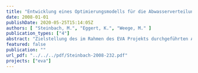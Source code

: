 ```yaml
---
title: "Entwicklung eines Optimierungsmodells für die Abwasserverteilung in Berlin und Implementierung im algebraischen Modellierungssystem GAMS"
date: 2008-01-01
publishDate: 2020-05-25T15:14:05Z
authors: [ "Steinbach, M.", "Eggert, K.", "Weege, M." ]
publication_types: ["4"]
abstract: "Zielstellung des im Rahmen des EVA Projekts durchgeführten Arbeitspaketes 3 war die Entwicklung eines Optimierungsmodells des Berliner Abwassersystems, bestehend aus Kanalnetzen, Abwasserdruckleitungsnetz und Kläranlagen, sowie die Implementierung des Modells im algebraischen Modellierungssystem GAMS (General Algebraic Modeling System). Auf dieser Basis sollten mittels mathematischer Optimierung Strategien zur Steuerung der Abwasserströme innerhalb des Abwasserdruckleitungsnetzes während Niederschlags ermittelt werden mit dem Ziel, eine flexible, variable Beschickung der Kläranlagen zu ermöglichen. Stellgrößen für die Optimierung sind die Volumenströme oder Druckdifferenzen in den Pumpwerken und an den Schiebern im Abwasserdruckleitungsnetz. Dieser Abschlussbericht beschreibt detailliert die am Konrad-Zuse-Zentrum Berlin und am Institut für Angewandte Mathematik der Leibniz Universität Hannover durchgeführten Arbeiten. Er lässt sich gliedern in folgende Abschnitte: (i) Gesamtüberblick des Berliner Abwassersystems, Aufgabenstellung und Beschreibung der abwassertechnischen Anlagen, Daten für das Optimierungsmodell. (ii) Mathematische Modellierung des Gesamtsystems und der Komponenten, ggf. alternative Modellierungsmöglichkeiten, Beurteilung der Modelleigenschaften. (iii) Mathematische Ansätze und Lösungsmethoden mit Beurteilung ihrer Vorteile, Nachteile und Schwierigkeiten, Zusammenfassung. Während der Datenerhebung stellte sich heraus, dass das Abwassersystem hinsichtlich der Modellierung und Lösung in GAMS wesentlich komplexer ist, als es zunächst absehbar war. Dies betrifft insbesondere die Kanalnetze: hier verursachen Sonderbauwerke, wie Drosseln, Wehre und Heber zustandsabhängige Unstetigkeiten, die sich in GAMS nur mittels ganzzahliger Optimierungsvariablen adäquat modellieren lassen. Dadurch entsteht ein gemischt-ganzzahliges nichtlineares Optimierungsmodell (MINLP für engl. mixed-integer non-linear program) sehr hoher Dimension, das mathematisch wie rechentechnisch extrem schwierig zu lösen ist. So konnte bisher keine optimale Bewirtschaftungsstrategie ermittelt werden. Auch die Größe des Modells stellt eine Herausforderung dar: in der aktuellen Formulierung existieren in etwa 3 Millionen Optimierungsvariablen (davon gut 200.000 ganzzahlige) und etwa eine Million Beschränkungen (plus einfache Schranken). Somit ist das Modell etwa um einen Faktor hundert größer als bisher erfolgreich gelöste MINLPModelle. Es wurde versucht, das Abwassermodell mit dem MINLP-Löser Bonmin in Kombination mit dem NLP-Löser Ipopt in GAMS zu lösen (NLP für engl. non-linear program), erwartungsgemäß allerdings bisher erfolglos. Als Fazit bleibt festzuhalten, dass das im Rahmen dieser Studie erstellte Abwassermodell mit Standard-Optimierungstools derzeit nicht lösbar ist. Die angestrebten Untersuchungen erfordern zunächst weitere Forschungsarbeit, um das Modell einer numerischen Behandlung zugänglich zu machen. Außerdem wird eine weitergehende Vereinfachung der Beschreibung der Kanalnetzbausteine im Modell diskutiert."
featured: false
publication: ""
url_pdf: "../../../pdf/Steinbach-2008-232.pdf"
projects: ["eva"]
---
```



